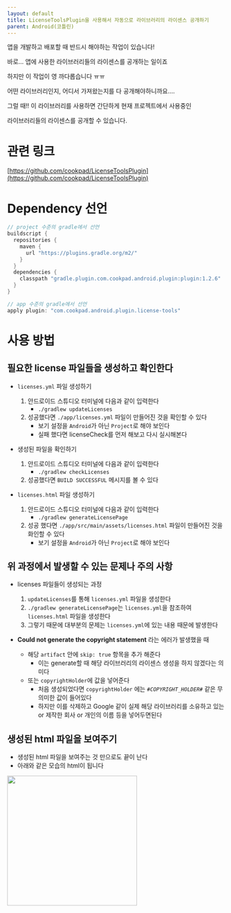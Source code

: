 ```yaml
---
layout: default
title: LicenseToolsPlugin을 사용해서 자동으로 라이브러리의 라이센스 공개하기
parent: Android(코틀린)
---
```


앱을 개발하고 배포할 때 반드시 해야하는 작업이 있습니다!

바로... 앱에 사용한 라이브러리들의 라이센스를 공개하는 일이죠

하지만 이 작업이 영 까다롭습니다 ㅠㅠ

어떤 라이브러리인지, 어디서 가져왔는지를 다 공개해야하니까요....

그럴 때!! 이 라이브러리를 사용하면 간단하게 현재 프로젝트에서 사용중인

라이브러리들의 라이센스를 공개할 수 있습니다.


# 관련 링크

[https://github.com/cookpad/LicenseToolsPlugin](https://github.com/cookpad/LicenseToolsPlugin)

# Dependency 선언

```kotlin
// project 수준의 gradle에서 선언
buildscript {
  repositories {
    maven {
      url "https://plugins.gradle.org/m2/"
    }
  }
  dependencies {
    classpath "gradle.plugin.com.cookpad.android.plugin:plugin:1.2.6"
  }
}

// app 수준의 gradle에서 선언
apply plugin: "com.cookpad.android.plugin.license-tools"
```

# 사용 방법

## 필요한 license 파일들을 생성하고 확인한다

- `licenses.yml` 파일 생성하기
    1. 안드로이드 스튜디오 터미널에 다음과 같이 입력한다
        - `./gradlew updateLicenses`
    2. 성공했다면 `./app/licenses.yml` 파일이 만들어진 것을 확인할 수 있다
        - 보기 설정을 `Android`가 아닌 `Project`로 해야 보인다
        - 실패 했다면 licenseCheck를 먼저 해보고 다시 실시해본다
    
- 생성된 파일을 확인하기
    1. 안드로이드 스튜디오 터미널에 다음과 같이 입력한다
        - `./gradlew checkLicenses`
    2. 성공했다면 `BUILD SUCCESSFUL` 메시지를 볼 수 있다

- `licenses.html` 파일 생성하기
    1. 안드로이드 스튜디오 터미널에 다음과 같이 입력한다
        - `./gradlew generateLicensePage`
    2. 성공 했다면 `./app/src/main/assets/licenses.html` 파일이 만들어진 것을 화인할 수 있다
        - 보기 설정을 `Android`가 아닌 `Project`로 해야 보인다

## 위 과정에서 발생할 수 있는 문제나 주의 사항

- licenses 파일들이 생성되는 과정
    1. `updateLicenses`를 통해 `licenses.yml` 파일을 생성한다
    2.   `./gradlew generateLicensePage`는  `licenses.yml`을 참조하여 `licenses.html` 파일을 생성한다
    3. 그렇기 때문에 대부분의 문제는 `licenses.yml`에 있는 내용 때문에 발생한다

- **Could not generate the copyright statement** 라는 에러가 발생했을 때
    - 해당 `artifact` 안에 `skip: true` 항목을 추가 해준다
        - 이는 generate할 때 해당 라이브러리의 라이센스 생성을 하지 않겠다는 의미다
    - 또는 `copyrightHolder`에 값을 넣어준다
        - 처음 생성되었다면 `copyrightHolder` 에는 *`#COPYRIGHT_HOLDER#`* 같은 무의미한 값이 들어있다
        - 하지만 이를 삭제하고 Google 같이 실제 해당 라이브러리를 소유하고 있는 or 제작한 회사 or 개인의 이름 등을 넣어두면된다

## 생성된 html 파일을 보여주기

- 생성된 html 파일을 보여주는 것 만으로도 끝이 난다
- 아래와 같은 모습의 html이 됩니다

<img src="https://user-images.githubusercontent.com/69494230/202360051-fbda831c-14e4-4569-94bb-17a4f91555a2.jpg" width="300">
